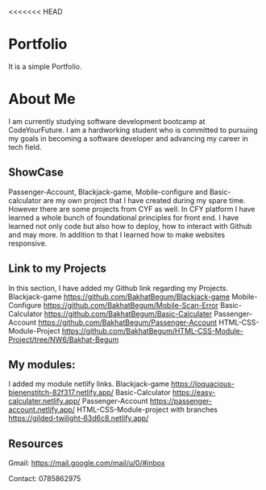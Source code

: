 <<<<<<< HEAD

# Portfolio

It is a simple Portfolio.

# About Me

I am currently studying software development bootcamp at
CodeYourFuture. I am a hardworking student who is committed to
pursuing my goals in becoming a software developer and advancing my
career in tech field.

## ShowCase

Passenger-Account, Blackjack-game, Mobile-configure and
Basic-calculator are my own project that I have created during my
spare time. However there are some projects from CYF as well. In CFY
platform I have learned a whole bunch of foundational principles for
front end. I have learned not only code but also how to deploy, how
to interact with Github and may more. In addition to that I learned
how to make websites responsive.

## Link to my Projects

In this section, I have added my Github link regarding my Projects.
Blackjack-game
https://github.com/BakhatBegum/Blackjack-game
Mobile-Configure
https://github.com/BakhatBegum/Mobile-Scan-Error
Basic-Calculator
https://github.com/BakhatBegum/Basic-Calculater
Passenger-Account
https://github.com/BakhatBegum/Passenger-Account
HTML-CSS-Module-Project
https://github.com/BakhatBegum/HTML-CSS-Module-Project/tree/NW6/Bakhat-Begum

## My modules:

I added my module netlify links.
Blackjack-game
https://loquacious-bienenstitch-82f317.netlify.app/
Basic-Calculator
https://easy-calculater.netlify.app/
Passenger-Account
https://passenger-account.netlify.app/
HTML-CSS-Module-project with branches
https://gilded-twilight-63d6c8.netlify.app/

## Resources

Gmail:
https://mail.google.com/mail/u/0/#inbox

Contact:
0785862975

